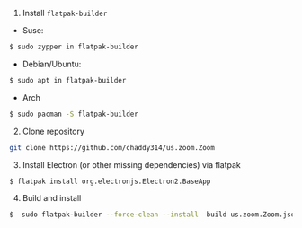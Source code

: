 1. Install `flatpak-builder`

- Suse:
```bash
$ sudo zypper in flatpak-builder
```


- Debian/Ubuntu:
```bash
$ sudo apt in flatpak-builder
```

- Arch
```bash
$ sudo pacman -S flatpak-builder
```


2. Clone repository
```bash
git clone https://github.com/chaddy314/us.zoom.Zoom
```

3. Install Electron (or other missing dependencies) via flatpak
```bash
$ flatpak install org.electronjs.Electron2.BaseApp
```

4. Build and install
```bash
$  sudo flatpak-builder --force-clean --install  build us.zoom.Zoom.json
```
